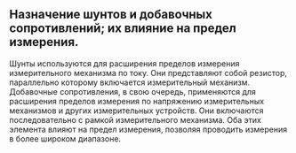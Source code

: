 ## Назначение шунтов и добавочных сопротивлений; их влияние на предел измерения.
Шунты используются для расширения пределов измерения измерительного механизма по току. Они представляют собой резистор, параллельно которому включается измерительный механизм. Добавочные сопротивления, в свою очередь, применяются для расширения пределов измерения по напряжению измерительных механизмов и других измерительных устройств. Они включаются последовательно с рамкой измерительного механизма. Оба этих элемента влияют на предел измерения, позволяя проводить измерения в более широком диапазоне.
